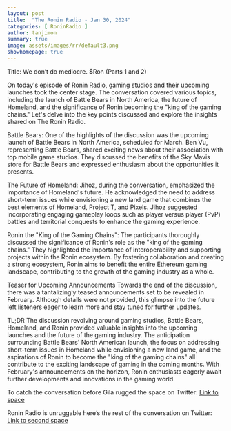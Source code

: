 ```yaml
---
layout: post
title:  "The Ronin Radio - Jan 30, 2024"
categories: [ RoninRadio ]
author: tanjimon
summary: true
image: assets/images/rr/default3.png
showhomepage: true
---
```


Title: We don’t do mediocre. $Ron (Parts 1 and 2)

On today's episode of Ronin Radio, gaming studios and their upcoming launches took the center stage. The conversation covered various topics, including the launch of Battle Bears in North America, the future of Homeland, and the significance of Ronin becoming the "king of the gaming chains." Let's delve into the key points discussed and explore the insights shared on The Ronin Radio.

Battle Bears: 
One of the highlights of the discussion was the upcoming launch of Battle Bears in North America, scheduled for March. Ben Vu, representing Battle Bears, shared exciting news about their association with top mobile game studios. They discussed the benefits of the Sky Mavis store for Battle Bears and expressed enthusiasm about the opportunities it presents.

The Future of Homeland: 
Jihoz, during the conversation, emphasized the importance of Homeland's future. He acknowledged the need to address short-term issues while envisioning a new land game that combines the best elements of Homeland, Project T, and Pixels. Jihoz suggested incorporating engaging gameplay loops such as player versus player (PvP) battles and territorial conquests to enhance the gaming experience.

Ronin the "King of the Gaming Chains":
The participants thoroughly discussed the significance of Ronin's role as the "king of the gaming chains." They highlighted the importance of interoperability and supporting projects within the Ronin ecosystem. By fostering collaboration and creating a strong ecosystem, Ronin aims to benefit the entire Ethereum gaming landscape, contributing to the growth of the gaming industry as a whole.

Teaser for Upcoming Announcements
Towards the end of the discussion, there was a tantalizingly teased announcements set to be revealed in February. Although details were not provided, this glimpse into the future left listeners eager to learn more and stay tuned for further updates.

TL;DR
The discussion revolving around gaming studios, Battle Bears, Homeland, and Ronin provided valuable insights into the upcoming launches and the future of the gaming industry. The anticipation surrounding Battle Bears' North American launch, the focus on addressing short-term issues in Homeland while envisioning a new land game, and the aspirations of Ronin to become the "king of the gaming chains" all contribute to the exciting landscape of gaming in the coming months. With February's announcements on the horizon, Ronin enthusiasts eagerly await further developments and innovations in the gaming world.

To catch the conversation before Gila rugged the space on Twitter:  <a href="https://twitter.com/i/spaces/1lPKqbleROEGb?s=20">Link to space</a>

Ronin Radio is unruggable here’s the rest of the conversation on Twitter:  <a href="https://twitter.com/i/spaces/1eaJbgwnkvQxX?s=20">Link to second space</a>



